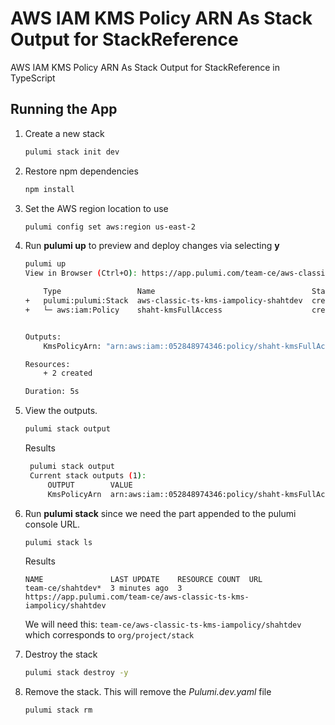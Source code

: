 # AWS IAM KMS Policy ARN As Stack Output for StackReference
AWS IAM KMS Policy ARN As Stack Output for StackReference in TypeScript

## Running the App

1. Create a new stack

    ```bash
    pulumi stack init dev
    ```

1. Restore npm dependencies

    ```bash
    npm install
    ```
1. Set the AWS region location to use
    ```bash
    pulumi config set aws:region us-east-2
    ```

1. Run **pulumi up** to preview and deploy changes via selecting **y**
    ```bash
    pulumi up
    View in Browser (Ctrl+O): https://app.pulumi.com/team-ce/aws-classic-ts-kms-iampolicy/shahtdev/updates/7

        Type                 Name                                   Status              
    +   pulumi:pulumi:Stack  aws-classic-ts-kms-iampolicy-shahtdev  created (3s)        
    +   └─ aws:iam:Policy    shaht-kmsFullAccess                    created (0.52s)     


    Outputs:
        KmsPolicyArn: "arn:aws:iam::052848974346:policy/shaht-kmsFullAccess-3f8b1a5"

    Resources:
        + 2 created

    Duration: 5s
    ```

1. View the outputs.
   ```bash
   pulumi stack output
   ```

   Results
   ```bash
    pulumi stack output
    Current stack outputs (1):
        OUTPUT        VALUE
        KmsPolicyArn  arn:aws:iam::052848974346:policy/shaht-kmsFullAccess-3f8b1a5
   ```


1. Run **pulumi stack** since we need the part appended to the pulumi console URL.
    ```bash
    pulumi stack ls
    ```

    Results
    ```
    NAME               LAST UPDATE    RESOURCE COUNT  URL
    team-ce/shahtdev*  3 minutes ago  3               https://app.pulumi.com/team-ce/aws-classic-ts-kms-iampolicy/shahtdev
    ```
    
    We will need this: `team-ce/aws-classic-ts-kms-iampolicy/shahtdev`  which corresponds to `org/project/stack`

1. Destroy the stack
    ```bash
    pulumi stack destroy -y
    ```

1. Remove the stack.  This will remove the *Pulumi.dev.yaml* file
   ```bash
   pulumi stack rm
   ```